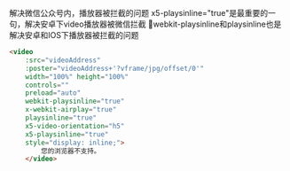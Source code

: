 解决微信公众号内，播放器被拦截的问题
x5-playsinline="true"是最重要的一句，解决安卓下video播放器被微信拦截
webkit-playsinline和playsinline也是解决安卓和IOS下播放器被拦截的问题
```html
<video 
    :src="videoAddress"
    :poster="videoAddress+'?vframe/jpg/offset/0'"
    width="100%" height="100%"
    controls="" 
    preload="auto"
    webkit-playsinline="true" 
    x-webkit-airplay="true" 
    playsinline="true" 
    x5-video-orientation="h5"
    x5-playsinline="true"
    style="display: inline;">
        您的浏览器不支持。
    </video>
```